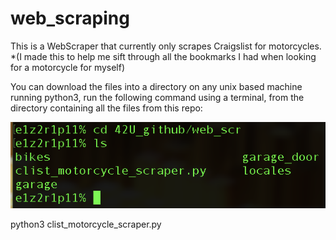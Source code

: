 # web_scraping
This is a WebScraper that currently only scrapes Craigslist for motorcycles. *(I made this to help me sift through all the bookmarks I had when looking for a motorcycle for myself)


You can download the files into a directory on any unix based machine running python3,
run the following command using a terminal, from the directory containing all the files from this repo:

![alt text](https://github.com/42U/web_scraping/blob/master/resources/clist_42u.png)

python3 clist_motorcycle_scraper.py
